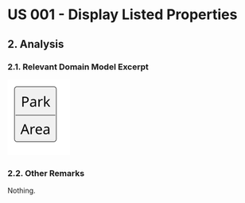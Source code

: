 # US 001 - Display Listed Properties

## 2. Analysis

### 2.1. Relevant Domain Model Excerpt 

![Domain Model](svg/us001-domain-model.svg)

### 2.2. Other Remarks

Nothing.